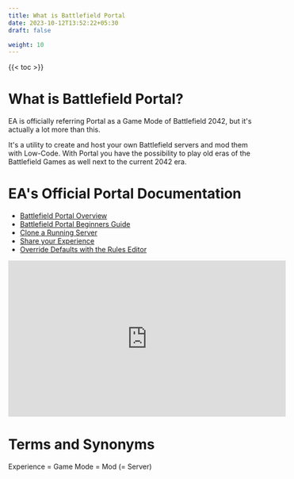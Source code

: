```yaml
---
title: What is Battlefield Portal
date: 2023-10-12T13:52:22+05:30
draft: false

weight: 10
---
```


{{< toc >}}

# What is Battlefield Portal?

EA is officially referring Portal as a Game Mode of Battlefield 2042, but it's actually a lot more than this.

It's a utility to create and host your own Battlefield servers and mod them with Low-Code.
With Portal you have the possibility to play old eras of the Battlefield Games as well next to the current 2042 era.

# EA's Official Portal Documentation

- [Battlefield Portal Overview](https://www.ea.com/games/battlefield/battlefield-2042/game-overview/modes/battlefield-portal)
- [Battlefield Portal Beginners Guide](https://www.ea.com/games/battlefield/battlefield-2042/tips-and-tricks/battlefield-portal-beginners-guide)
- [Clone a Running Server](https://www.ea.com/games/battlefield/battlefield-2042/tips-and-tricks/battlefield-portal-clone-experience)
- [Share your Experience](https://www.ea.com/games/battlefield/battlefield-2042/tips-and-tricks/battlefield-portal-share-experience)
- [Override Defaults with the Rules Editor](https://www.ea.com/games/battlefield/battlefield-2042/tips-and-tricks/battlefield-portal-overriding-defaults)

<iframe width="560" height="315" src="https://www.youtube.com/embed/eHm542knTb8?si=MMv4Zz4oM56CUPHS" title="YouTube video player" frameborder="0" allow="accelerometer; autoplay; clipboard-write; encrypted-media; gyroscope; picture-in-picture; web-share" allowfullscreen></iframe>

# Terms and Synonyms

Experience = Game Mode = Mod (= Server)
